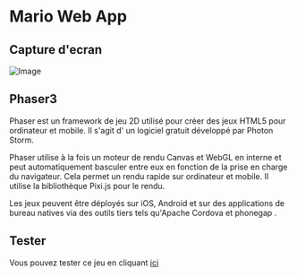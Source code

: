 Mario Web App
=============

Capture d'ecran
---------------
![Image](https://zupimages.net/up/24/03/6tqg.png)

Phaser3
------
Phaser est un framework de jeu 2D utilisé pour créer des jeux HTML5 pour ordinateur et mobile. Il s'agit d' un logiciel gratuit développé par Photon Storm.

Phaser utilise à la fois un moteur de rendu Canvas et WebGL en interne et peut automatiquement basculer entre eux en fonction de la prise en charge du navigateur. Cela permet un rendu rapide sur ordinateur et mobile. Il utilise la bibliothèque Pixi.js pour le rendu.

Les jeux peuvent être déployés sur iOS, Android et sur des applications de bureau natives via des outils tiers tels qu'Apache Cordova et phonegap . 

Tester
------
Vous pouvez tester ce jeu en cliquant [ici](https://mariowebapp.herokuapp.com/)



